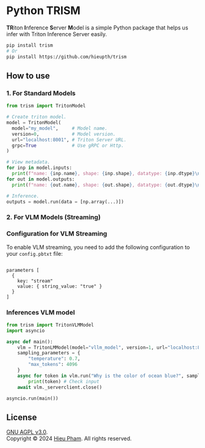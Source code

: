 # Python TRISM
**TR**iton **I**nference **S**erver **M**odel is a simple Python package that helps us infer with Triton Inference Server easily.
```bash
pip install trism
# Or
pip install https://github.com/hieupth/trism
```
## How to use
### 1. For Standard Models

```python
from trism import TritonModel

# Create triton model.
model = TritonModel(
  model="my_model",     # Model name.
  version=0,            # Model version.
  url="localhost:8001", # Triton Server URL.
  grpc=True             # Use gRPC or Http.
)

# View metadata.
for inp in model.inputs:
  print(f"name: {inp.name}, shape: {inp.shape}, datatype: {inp.dtype}\n")
for out in model.outputs:
  print(f"name: {out.name}, shape: {out.shape}, datatype: {out.dtype}\n")

# Inference.
outputs = model.run(data = [np.array(...)])
```


### 2. For VLM Models (Streaming)


### Configuration for VLM Streaming

To enable VLM streaming, you need to add the following configuration to your `config.pbtxt` file:

```plaintext

parameters [
  {
    key: "stream"
    value: { string_value: "true" }
  }
]

```

### Inferences VLM model

```python
from trism import TritonVLMModel
import asyncio

async def main():
    vlm = TritonLMModel(model="vllm_model", version=1, url="localhost:8001")
    sampling_parameters = {
        "temperature": 0.7,
        "max_tokens": 4096
    }
    async for token in vlm.run("Why is the color of ocean blue?", sampling_parameters=sampling_parameters, show_thinking=True):
        print(token) # Check input
    await vlm._serverclient.close()

asyncio.run(main())

```
## License
[GNU AGPL v3.0](LICENSE).<br>
Copyright &copy; 2024 [Hieu Pham](https://github.com/hieupth). All rights reserved.


